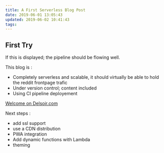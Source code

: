 ```yaml
---
title: A First Serverless Blog Post 
date: 2019-06-01 13:05:43
updated: 2019-06-02 10:41:43 
tags:
---
```


## First Try 

If this is displayed; the pipeline should be flowing well. 

This blog is : 
* Completely serverless and scalable, it should virtually be able to hold the reddit frontpage trafic 
* Under version control; content included 
* Using CI pipeline deployement  

[Welcome on Delsoir.com](http://www.delsoir.com)

Next steps : 
* add ssl support 
* use a CDN distribution
* PWA integration
* Add dynamic functions with Lambda
* theming 
